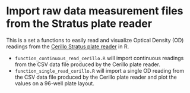 # Import raw data measurement files from the Stratus plate reader

This is a set a functions to easily read and visualize Optical Density (OD) readings from the [Cerillo Stratus plate reader](https://cerillo.bio/stratus) in R.

- `function_continuous_read_cerillo.R` will import continuous readings from the CSV data file produced by the Cerillo plate reader. 
- `function_single_read_cerillo.R` will import a single OD reading from the CSV data file produced by the Cerillo plate reader and plot the values on a 96-well plate layout.
